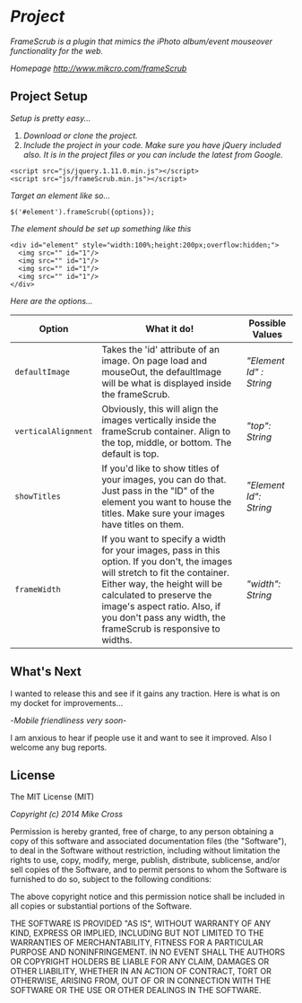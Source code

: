 # _Project_

_FrameScrub is a plugin that mimics the iPhoto album/event mouseover functionality for the web._

_Homepage http://www.mikcro.com/frameScrub_

## Project Setup

_Setup is pretty easy..._ 

1. _Download or clone the project._
2. _Include the project in your code. Make sure you have jQuery included also. It is in the project files or you can include the latest from Google._
```
<script src="js/jquery.1.11.0.min.js"></script>
<script src="js/frameScrub.min.js"></script>
```
_Target an element like so..._
```
$('#element').frameScrub({options});
```
_The element should be set up something like this_
```
<div id="element" style="width:100%;height:200px;overflow:hidden;">
  <img src="" id="1"/>
  <img src="" id="1"/>  
  <img src="" id="1"/>  
  <img src="" id="1"/>    
</div>
```
_Here are the options..._

| Option  | What it do! | Possible Values          |
|------------- | ------------- | -----------------|
|`defaultImage`  | Takes the 'id' attribute of an image. On page load and mouseOut, the defaultImage will be what is displayed inside the frameScrub.  | _"Element Id" : String_|
|`verticalAlignment`  | Obviously, this will align the images vertically inside the frameScrub container. Align to the top, middle, or bottom. The default is top.  | _"top": String_|
|`showTitles`  | If you'd like to show titles of your images, you can do that. Just pass in the "ID" of the element you want to house the titles. Make sure your images have titles on them.  | _"Element Id": String_|
|`frameWidth`  | If you want to specify a width for your images, pass in this option. If you don't, the images will stretch to fit the container. Either way, the height will be calculated to preserve the image's aspect ratio. Also, if you don't pass any width, the frameScrub is responsive to widths.  | _"width": String_|

## What's Next
I wanted to release this and see if it gains any traction. Here is what is on my docket for improvements...

-_Mobile friendliness very soon_-

I am anxious to hear if people use it and want to see it improved. Also I welcome any bug reports.

## License

The MIT License (MIT)

_Copyright (c) 2014 Mike Cross_

Permission is hereby granted, free of charge, to any person obtaining a copy
of this software and associated documentation files (the "Software"), to deal
in the Software without restriction, including without limitation the rights
to use, copy, modify, merge, publish, distribute, sublicense, and/or sell
copies of the Software, and to permit persons to whom the Software is
furnished to do so, subject to the following conditions:

The above copyright notice and this permission notice shall be included in all
copies or substantial portions of the Software.

THE SOFTWARE IS PROVIDED "AS IS", WITHOUT WARRANTY OF ANY KIND, EXPRESS OR
IMPLIED, INCLUDING BUT NOT LIMITED TO THE WARRANTIES OF MERCHANTABILITY,
FITNESS FOR A PARTICULAR PURPOSE AND NONINFRINGEMENT. IN NO EVENT SHALL THE
AUTHORS OR COPYRIGHT HOLDERS BE LIABLE FOR ANY CLAIM, DAMAGES OR OTHER
LIABILITY, WHETHER IN AN ACTION OF CONTRACT, TORT OR OTHERWISE, ARISING FROM,
OUT OF OR IN CONNECTION WITH THE SOFTWARE OR THE USE OR OTHER DEALINGS IN THE
SOFTWARE.
